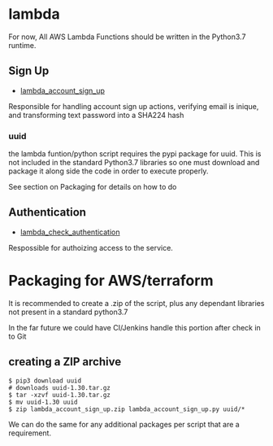# lambda
For now, All AWS Lambda Functions should be written in the Python3.7 runtime.

## Sign Up
* [lambda_account_sign_up](lambda_account_sign_up.py)

Responsible for handling account sign up actions, verifying email is inique, and transforming text password into a SHA224 hash

### uuid
the lambda funtion/python script requires the pypi package for uuid. This is not included in the standard Python3.7 libraries so one must download and package it along side the code in order to execute properly.

See section on Packaging for details on how to do

## Authentication
* [lambda_check_authentication](lambda_check_authentication.py)

Respossible for authoizing access to the service.


# Packaging for AWS/terraform
It is recommended to create a .zip of the script, plus any dependant libraries not present in a standard python3.7

In the far future we could have CI/Jenkins handle this portion after check in to Git

## creating a ZIP archive
```
$ pip3 download uuid
# downloads uuid-1.30.tar.gz
$ tar -xzvf uuid-1.30.tar.gz
$ mv uuid-1.30 uuid
$ zip lambda_account_sign_up.zip lambda_account_sign_up.py uuid/*
```
We can do the same for any additional packages per script that are a requirement.
